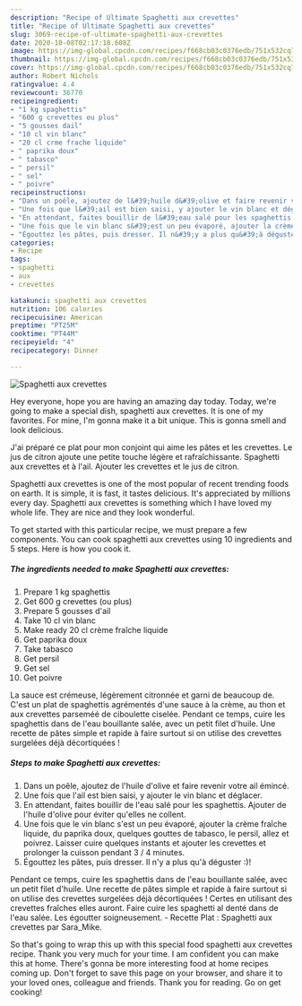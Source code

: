 ```yaml
---
description: "Recipe of Ultimate Spaghetti aux crevettes"
title: "Recipe of Ultimate Spaghetti aux crevettes"
slug: 3069-recipe-of-ultimate-spaghetti-aux-crevettes
date: 2020-10-08T02:17:18.608Z
image: https://img-global.cpcdn.com/recipes/f668cb03c0376edb/751x532cq70/spaghetti-aux-crevettes-photo-principale-de-la-recette.jpg
thumbnail: https://img-global.cpcdn.com/recipes/f668cb03c0376edb/751x532cq70/spaghetti-aux-crevettes-photo-principale-de-la-recette.jpg
cover: https://img-global.cpcdn.com/recipes/f668cb03c0376edb/751x532cq70/spaghetti-aux-crevettes-photo-principale-de-la-recette.jpg
author: Robert Nichols
ratingvalue: 4.4
reviewcount: 36770
recipeingredient:
- "1 kg spaghettis"
- "600 g crevettes ou plus"
- "5 gousses dail"
- "10 cl vin blanc"
- "20 cl crme frache liquide"
- " paprika doux"
- " tabasco"
- " persil"
- " sel"
- " poivre"
recipeinstructions:
- "Dans un poêle, ajoutez de l&#39;huile d&#39;olive et faire revenir votre ail émincé."
- "Une fois que l&#39;ail est bien saisi, y ajouter le vin blanc et déglacer."
- "En attendant, faites bouillir de l&#39;eau salé pour les spaghettis. Ajouter de l&#39;huile d&#39;olive pour éviter qu&#39;elles ne collent."
- "Une fois que le vin blanc s&#39;est un peu évaporé, ajouter la crème fraîche liquide, du paprika doux, quelques gouttes de tabasco, le persil, allez et poivrez. Laisser cuire quelques instants et ajouter les crevettes et prolonger la cuisson pendant 3 / 4 minutes."
- "Égouttez les pâtes, puis dresser. Il n&#39;y a plus qu&#39;à déguster :)!"
categories:
- Recipe
tags:
- spaghetti
- aux
- crevettes

katakunci: spaghetti aux crevettes 
nutrition: 106 calories
recipecuisine: American
preptime: "PT25M"
cooktime: "PT44M"
recipeyield: "4"
recipecategory: Dinner

---
```



![Spaghetti aux crevettes](https://img-global.cpcdn.com/recipes/f668cb03c0376edb/751x532cq70/spaghetti-aux-crevettes-photo-principale-de-la-recette.jpg)

Hey everyone, hope you are having an amazing day today. Today, we're going to make a special dish, spaghetti aux crevettes. It is one of my favorites. For mine, I'm gonna make it a bit unique. This is gonna smell and look delicious.

J&#39;ai préparé ce plat pour mon conjoint qui aime les pâtes et les crevettes. Le jus de citron ajoute une petite touche légère et rafraîchissante. Spaghetti aux crevettes et à l&#39;ail. Ajouter les crevettes et le jus de citron.

Spaghetti aux crevettes is one of the most popular of recent trending foods on earth. It is simple, it is fast, it tastes delicious. It's appreciated by millions every day. Spaghetti aux crevettes is something which I have loved my whole life. They are nice and they look wonderful.


To get started with this particular recipe, we must prepare a few components. You can cook spaghetti aux crevettes using 10 ingredients and 5 steps. Here is how you cook it.

<!--inarticleads1-->

##### The ingredients needed to make Spaghetti aux crevettes:

1. Prepare 1 kg spaghettis
1. Get 600 g crevettes (ou plus)
1. Prepare 5 gousses d&#39;ail
1. Take 10 cl vin blanc
1. Make ready 20 cl crème fraîche liquide
1. Get  paprika doux
1. Take  tabasco
1. Get  persil
1. Get  sel
1. Get  poivre


La sauce est crémeuse, légèrement citronnée et garni de beaucoup de. C&#39;est un plat de spaghettis agrémentés d&#39;une sauce à la crème, au thon et aux crevettes parseméé de ciboulette ciselée. Pendant ce temps, cuire les spaghettis dans de l&#39;eau bouillante salée, avec un petit filet d&#39;huile. Une recette de pâtes simple et rapide à faire surtout si on utilise des crevettes surgelées déjà décortiquées ! 

<!--inarticleads2-->

##### Steps to make Spaghetti aux crevettes:

1. Dans un poêle, ajoutez de l&#39;huile d&#39;olive et faire revenir votre ail émincé.
1. Une fois que l&#39;ail est bien saisi, y ajouter le vin blanc et déglacer.
1. En attendant, faites bouillir de l&#39;eau salé pour les spaghettis. Ajouter de l&#39;huile d&#39;olive pour éviter qu&#39;elles ne collent.
1. Une fois que le vin blanc s&#39;est un peu évaporé, ajouter la crème fraîche liquide, du paprika doux, quelques gouttes de tabasco, le persil, allez et poivrez. Laisser cuire quelques instants et ajouter les crevettes et prolonger la cuisson pendant 3 / 4 minutes.
1. Égouttez les pâtes, puis dresser. Il n&#39;y a plus qu&#39;à déguster :)!


Pendant ce temps, cuire les spaghettis dans de l&#39;eau bouillante salée, avec un petit filet d&#39;huile. Une recette de pâtes simple et rapide à faire surtout si on utilise des crevettes surgelées déjà décortiquées ! Certes en utilisant des crevettes fraîches elles auront. Faire cuire les spaghetti al denté dans de l&#39;eau salée. Les égoutter soigneusement. - Recette Plat : Spaghetti aux crevettes par Sara_Mike. 

So that's going to wrap this up with this special food spaghetti aux crevettes recipe. Thank you very much for your time. I am confident you can make this at home. There's gonna be more interesting food at home recipes coming up. Don't forget to save this page on your browser, and share it to your loved ones, colleague and friends. Thank you for reading. Go on get cooking!
